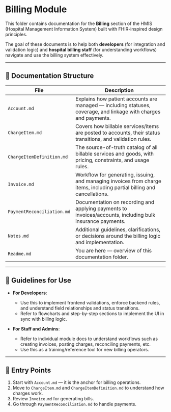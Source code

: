 # Billing Module

This folder contains documentation for the **Billing** section of the HMIS (Hospital Management Information System) built with FHIR-inspired design principles.

The goal of these documents is to help both **developers** (for integration and validation logic) and **hospital billing staff** (for understanding workflows) navigate and use the billing system effectively.

---

## 📁 Documentation Structure

| File | Description |
|------|-------------|
| `Account.md` | Explains how patient accounts are managed — including statuses, coverage, and linkage with charges and payments. |
| `ChargeItem.md` | Covers how billable services/items are posted to accounts, their status transitions, and validation rules. |
| `ChargeItemDefinition.md` | The source-of-truth catalog of all billable services and goods, with pricing, constraints, and usage rules. |
| `Invoice.md` | Workflow for generating, issuing, and managing invoices from charge items, including partial billing and cancellations. |
| `PaymentReconciliation.md` | Documentation on recording and applying payments to invoices/accounts, including bulk insurance payments. |
| `Notes.md` | Additional guidelines, clarifications, or decisions around the billing logic and implementation. |
| `Readme.md` | You are here — overview of this documentation folder. |

---

## 📌 Guidelines for Use

- **For Developers**:
  - Use this to implement frontend validations, enforce backend rules, and understand field relationships and status transitions.
  - Refer to flowcharts and step-by-step sections to implement the UI in sync with billing logic.

- **For Staff and Admins**:
  - Refer to individual module docs to understand workflows such as creating invoices, posting charges, reconciling payments, etc.
  - Use this as a training/reference tool for new billing operators.

---

## 🧭 Entry Points

1. Start with `Account.md` — it is the anchor for billing operations.
2. Move to `ChargeItem.md` and `ChargeItemDefinition.md` to understand how charges work.
3. Review `Invoice.md` for generating bills.
4. Go through `PaymentReconciliation.md` to handle payments.



